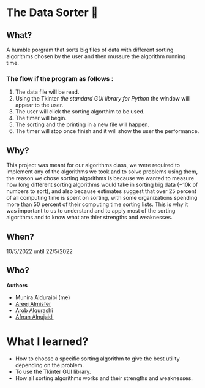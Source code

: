 # The Data Sorter 🧮
## What?
A humble porgram that sorts big files of data with different sorting algorithms chosen by the user and then mussure the algorithm running time.

### The flow if the program as follows :
1. The data file will be read.
2. Using the Tkinter *the standard GUI library for Python* the window will appear to the user.
3. The user will click the sorting algorthim to be used.
4. The timer will begin. 
5. The sorting and the printing in a new file will happen.
6. The timer will stop once finish and it will show the user the performance.

## Why?
This project was meant for our algorithms class, we were required to implement any of the algorithms we took and to solve problems using them, the reason we chose sorting algorithms is because we wanted to measure how long different sorting algorithms would take in sorting big data (+10k of numbers to sort), and also because estimates suggest that over 25 percent of all computing time is spent on sorting, with some organizations spending more than 50 percent of their computing time sorting lists. This is why it was important to us to understand and to apply most of the sorting algorithms and to know what are thier strengths and weaknesses.

## When? 
10/5/2022 until 22/5/2022

## Who?
**Authors**
* Munira Alduraibi (me)
* [Areej Almisfer]()
* [Arob Alqurashi](https://www.linkedin.com/in/arob-alqurashi-8158ab242)
* [Afnan Alnujaidi]()

# What I learned?
* How to choose a specific sorting algorithm to give the best utility depending on the problem.
* To use the Tkinter GUI library.
* How all sorting algorithms works and their strengths and weaknesses.


